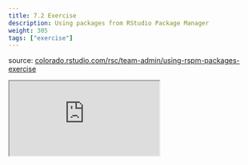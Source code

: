 ```yaml
---
title: 7.2 Exercise
description: Using packages from RStudio Package Manager
weight: 305
tags: ["exercise"]
---
```


source: <a href="https://colorado.rstudio.com/rsc/team-admin/using-rspm-packages-exercise" target="_blank">colorado.rstudio.com/rsc/team-admin/using-rspm-packages-exercise</a>

<script src="/js/iframeResizer.min.js" type="text/javascript"></script>

<div class="responsive-container-learnr">

  <div class="animated-r-wrapper">
    <div class="animated-r-vertical">
      <div class="animated-r-circle"></div>
    </div>
    <div class="animated-r-diagonal"></div>
  </div>

  <iframe id="learnr_iframe"
    src="https://colorado.rstudio.com/rsc/team-admin/using-rspm-packages-exercise" 
    gesture="media"  allowfullscreen
    scrolling="yes">
  </iframe>
</div>

<script>
  iFrameResize({ checkOrigin: 'https://colorado.rstudio.com/rsc/' , log: false }, '#learnr_iframe')
</script>



